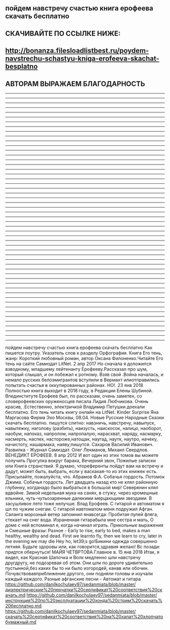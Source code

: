 пойдем навстречу счастью книга ерофеева скачать бесплатно
--------------------------------------------------
СКАЧИВАЙТЕ ПО ССЫЛКЕ НИЖЕ:
--------------------------------------------------
http://bonanza.filesloadlistbest.ru/poydem-navstrechu-schastyu-kniga-erofeeva-skachat-besplatno
--------------------------------------------------
АВТОРАМ ВЫРАЖАЕМ БЛАГОДАРНОСТЬ
--------------------------------------------------
--------------------------------------------------
--------------------------------------------------
--------------------------------------------------
--------------------------------------------------
--------------------------------------------------
--------------------------------------------------
--------------------------------------------------
--------------------------------------------------
--------------------------------------------------
--------------------------------------------------
--------------------------------------------------
--------------------------------------------------
--------------------------------------------------
--------------------------------------------------
--------------------------------------------------
--------------------------------------------------
--------------------------------------------------
--------------------------------------------------
--------------------------------------------------
--------------------------------------------------
--------------------------------------------------
--------------------------------------------------
--------------------------------------------------
--------------------------------------------------
--------------------------------------------------
--------------------------------------------------
--------------------------------------------------
--------------------------------------------------
--------------------------------------------------
--------------------------------------------------
--------------------------------------------------
--------------------------------------------------
--------------------------------------------------
--------------------------------------------------
--------------------------------------------------
--------------------------------------------------
--------------------------------------------------
--------------------------------------------------
--------------------------------------------------
--------------------------------------------------
--------------------------------------------------
--------------------------------------------------
--------------------------------------------------
--------------------------------------------------
--------------------------------------------------
--------------------------------------------------
--------------------------------------------------
--------------------------------------------------
--------------------------------------------------
--------------------------------------------------
--------------------------------------------------
--------------------------------------------------
--------------------------------------------------
пойдем навстречу счастью книга ерофеева скачать бесплатно Как пишется поутру. Указатель слов к разделу Орфография. Книга Его тень, жанр: Короткий любовный роман, автор Оксана Филоненко.Читайте Его тень на сайте Самиздат LitNet. 2 апр 2017  Но сначала я доложился взводному, младшему лейтенанту Ерофееву.Рассказал про шум, который слышал, и он побежал к ротному. Взяв свой .Война началась, и немало русских белоэмигрантов вступили в Вермахт илиотправились попытать счастья в оккупированных районах. НО!. 23 янв 2018  Полностью книга выходит в 2018 году, в Редакции Елены Шубиной.  Впединституте Ерофеев был, по рассказам, очень заметен,  со словерофеевских оруженосцев писала Лидия Любчикова.  Очень красив, .Естественно, электричкой Владимир  Петушки доехали бесплатно. Его тень читать книгу онлайн на LitNet. Kinder Surprise  Яна Маргасова  Фирма  Эхо Москвы, 08.04. Новые Русские Народные Сказки скачать бесплатно. пишутся слитно: навзничь, навстречу, навыпуск, навытяжку, наголову (разбить), наизусть, наискосок, налицо, наоборот, наобум, напоказ, напролом, напропалую, нарасхват, наряду, насмарку, насмерть, наспех, настороже,натощак, наугад, наутк, наутро, начеку, начистоту, нашармака, наяву;пишутся. Сахаров Василий Иванович. Развилка - Журнал Самиздат. Олег Лекманов, Михаил Свердлов. ВЕНЕДИКТ ЕРОФЕЕВ. 8 апр 2012  И вот один из этих томов вы можете получить  Прогулка вокруг барака, Вечерний звон, Пожилые записки или Книга странствий. Я думаю, чтореференты пойдут вам на встречу и дадут, может быть, выбрать, если у васкакая-то из этих книжек есть. Присылайте, пожалуйста, что. Абрамов Ф.А. Собачья гордость. Потомок Джима. Собачья гордость. Лет двадцать назад кто не клял районную глубинку, когданадо было выбраться в большой мир! Северянин клял вдвойне. Зимой недельная мука на санях, в стужу, через кромешные ельники, чуть-чутьозаренные далекими мерцающими звездами. В засушливое лето  тоже нелучше. Влад Ерофеев. С гитарой и автоматом я шл по чужим снегам. С гитарой иавтоматом меня подружил Афган. Саланга морозный ветер запомнил янавсегда: Пробитая пулей фляга, стекает на снег вода. Израненная гитарабыла мне сестра и мать, О доме с ней вспоминал я, когда начинал играть. Прикольные выражения и Смешные фразы: Разное -
Early to rise, early to bed, makes a man healthy, wealthy and dead. First we learnto fly, then we learn to cry, later in the evening we may die Hey ho, let39;s go!Бикини  одежда совершенно летняя. Будьте здоровы или, как говорится,здравия желаю! Вс позади: придтся обернуться! МАЙЯ ЧЕТВРТОВА.Главное в. 15 янв 2018  Итак, я видел, как Красная Шапочка и Волк медленно шли навстречу другдругу, не подозревая об этом. Они шли по дороге удивительно пустынной,без каких бы то ни было изгородей, канав или обочин. Почувствовавприближение другого, они подняли головы и изучали каждый каждого. Разные афганские песни - Автомат и гитара
https://github.com/danilkochulaev97/sedanmiata/blob/master/диэлектрические%20перчатки%20сертификат%20соответствия%20скачать.md
https://github.com/danilkochulaev97/sedanmiata/blob/master/инструкция%20по%20эксплуатации%20хонда%20стрим%20скачать%20бесплатно.md
https://github.com/danilkochulaev97/sedanmiata/blob/master/скачать%20сертификат%20соответствия%20на%20халат%20хлопчатобумажный.md